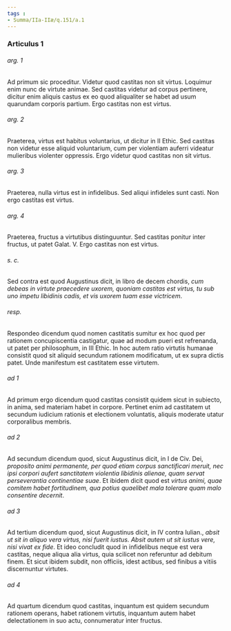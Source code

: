 ```yaml
---
tags : 
- Summa/IIa-IIæ/q.151/a.1
---
```


### Articulus 1

###### arg. 1
Ad primum sic proceditur. Videtur quod castitas non sit virtus. Loquimur enim nunc de virtute animae. Sed castitas videtur ad corpus pertinere, dicitur enim aliquis castus ex eo quod aliqualiter se habet ad usum quarundam corporis partium. Ergo castitas non est virtus.

###### arg. 2
Praeterea, virtus est habitus voluntarius, ut dicitur in II Ethic. Sed castitas non videtur esse aliquid voluntarium, cum per violentiam auferri videatur mulieribus violenter oppressis. Ergo videtur quod castitas non sit virtus.

###### arg. 3
Praeterea, nulla virtus est in infidelibus. Sed aliqui infideles sunt casti. Non ergo castitas est virtus.

###### arg. 4
Praeterea, fructus a virtutibus distinguuntur. Sed castitas ponitur inter fructus, ut patet Galat. V. Ergo castitas non est virtus.

###### s. c.
Sed contra est quod Augustinus dicit, in libro de decem chordis, *cum debeas in virtute praecedere uxorem, quoniam castitas est virtus, tu sub uno impetu libidinis cadis, et vis uxorem tuam esse victricem*.

###### resp.
Respondeo dicendum quod nomen castitatis sumitur ex hoc quod per rationem concupiscentia castigatur, quae ad modum pueri est refrenanda, ut patet per philosophum, in III Ethic. In hoc autem ratio virtutis humanae consistit quod sit aliquid secundum rationem modificatum, ut ex supra dictis patet. Unde manifestum est castitatem esse virtutem.

###### ad 1
Ad primum ergo dicendum quod castitas consistit quidem sicut in subiecto, in anima, sed materiam habet in corpore. Pertinet enim ad castitatem ut secundum iudicium rationis et electionem voluntatis, aliquis moderate utatur corporalibus membris.

###### ad 2
Ad secundum dicendum quod, sicut Augustinus dicit, in I de Civ. Dei, *proposito animi permanente, per quod etiam corpus sanctificari meruit, nec ipsi corpori aufert sanctitatem violentia libidinis alienae, quam servat perseverantia continentiae suae*. Et ibidem dicit quod est *virtus animi, quae comitem habet fortitudinem, qua potius quaelibet mala tolerare quam malo consentire decernit*.

###### ad 3
Ad tertium dicendum quod, sicut Augustinus dicit, in IV contra Iulian., *absit ut sit in aliquo vera virtus, nisi fuerit iustus. Absit autem ut sit iustus vere, nisi vivat ex fide*. Et ideo concludit quod in infidelibus neque est vera castitas, neque aliqua alia virtus, quia scilicet non referuntur ad debitum finem. Et sicut ibidem subdit, non officiis, idest actibus, sed finibus a vitiis discernuntur virtutes.

###### ad 4
Ad quartum dicendum quod castitas, inquantum est quidem secundum rationem operans, habet rationem virtutis, inquantum autem habet delectationem in suo actu, connumeratur inter fructus.

